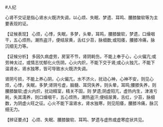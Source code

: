 #人纪

心肾不交证是指心肾水火既济失调，以心烦、失眠、梦遗、耳鸣、腰膝酸软等为主要表现的证。

  【证候表现】
  心烦，心悸，失眠，多梦，头晕，耳鸣，腰膝酸软，梦遗，口燥咽干，五心烦热，潮热盗汗，便结尿黄，舌红少苔，脉细数;或阳痿，腰膝冷痛，脉沉细无力等。

  【证候分析】
  多因久病虚劳，房室不节，肾阴耗伤，不能上奉于心，心火偏亢;或劳神太过，或情志忧郁化火伤阴，心火内炽，不能下交于肾;或心火独亢，不能下温肾水，肾水独寒，皆可导致水火既济失调。

肾阴亏损，不能上养心阴，心火偏亢，水不济火，扰动心神，心神不安，则见心烦，心悸，失眠，多梦;肾阴亏虚，脑髓、耳窍失养，则头晕，耳鸣;腰膝失养，则腰膝酸软;虚火内炽，扰动精室，精关不固，则
梦遗;阴虚阳亢，虚热内生，津液亏耗，失其濡养，则口燥咽干，五心烦热，潮热盗汗;便结尿黄，舌红，少苔，脉细数，为阴虚火旺之征。心火不能下温肾水，肾水独寒，则见阳痿，腰膝冷痛，脉沉细无力。

  【辨证要点】
  心烦、失眠、腰膝酸软、耳鸣、梦遗与虚热或虚寒症状共见。